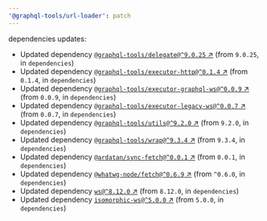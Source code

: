 ```yaml
---
'@graphql-tools/url-loader': patch
---
```

dependencies updates:
  - Updated dependency [`@graphql-tools/delegate@^9.0.25` ↗︎](https://www.npmjs.com/package/@graphql-tools/delegate/v/9.0.25) (from `9.0.25`, in `dependencies`)
  - Updated dependency [`@graphql-tools/executor-http@^0.1.4` ↗︎](https://www.npmjs.com/package/@graphql-tools/executor-http/v/0.1.4) (from `0.1.4`, in `dependencies`)
  - Updated dependency [`@graphql-tools/executor-graphql-ws@^0.0.9` ↗︎](https://www.npmjs.com/package/@graphql-tools/executor-graphql-ws/v/0.0.9) (from `0.0.9`, in `dependencies`)
  - Updated dependency [`@graphql-tools/executor-legacy-ws@^0.0.7` ↗︎](https://www.npmjs.com/package/@graphql-tools/executor-legacy-ws/v/0.0.7) (from `0.0.7`, in `dependencies`)
  - Updated dependency [`@graphql-tools/utils@^9.2.0` ↗︎](https://www.npmjs.com/package/@graphql-tools/utils/v/9.2.0) (from `9.2.0`, in `dependencies`)
  - Updated dependency [`@graphql-tools/wrap@^9.3.4` ↗︎](https://www.npmjs.com/package/@graphql-tools/wrap/v/9.3.4) (from `9.3.4`, in `dependencies`)
  - Updated dependency [`@ardatan/sync-fetch@^0.0.1` ↗︎](https://www.npmjs.com/package/@ardatan/sync-fetch/v/0.0.1) (from `0.0.1`, in `dependencies`)
  - Updated dependency [`@whatwg-node/fetch@^0.6.9` ↗︎](https://www.npmjs.com/package/@whatwg-node/fetch/v/0.6.9) (from `^0.6.0`, in `dependencies`)
  - Updated dependency [`ws@^8.12.0` ↗︎](https://www.npmjs.com/package/ws/v/8.12.0) (from `8.12.0`, in `dependencies`)
  - Updated dependency [`isomorphic-ws@^5.0.0` ↗︎](https://www.npmjs.com/package/isomorphic-ws/v/5.0.0) (from `5.0.0`, in `dependencies`)
